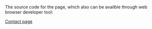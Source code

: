 
The source code for the page, which also can be availble through web browser developer tool: <br>

[Contact page](https://www.mplighting.com/Contact/Reps.aspx)<br>
